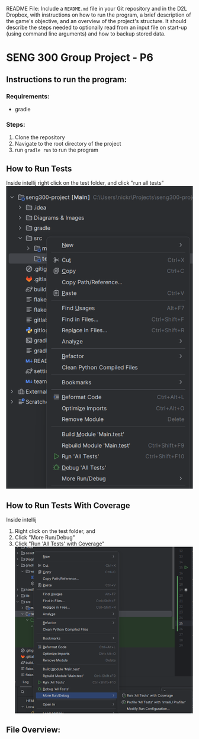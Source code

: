 README File: Include a `README.md` file in your Git repository and in the D2L Dropbox, with instructions on how
to run the program, a brief description of the game's objective, and an overview of the project's structure. It
should describe the steps needed to optionally read from an input file on start-up (using command line arguments)
and how to backup stored data.

# SENG 300 Group Project - P6
## Instructions to run the program:

### Requirements:
- gradle

### Steps:
1. Clone the repository
2. Navigate to the root directory of the project
3. run `gradle run` to run the program

## How to Run Tests
Inside intellij right click on the test folder, and click "run all tests"
![assets/img.png](assets/img.png)

## How to Run Tests With Coverage
Inside intellij
1. Right click on the test folder, and
2. Click "More Run/Debug"
3. Click "Run 'All Tests' with Coverage"
![img.png](assets/img2.png)
## File Overview:

